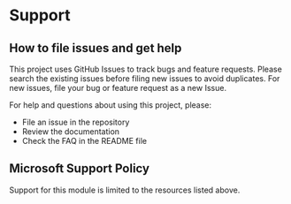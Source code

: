 # Support

## How to file issues and get help  

This project uses GitHub Issues to track bugs and feature requests. Please search the existing 
issues before filing new issues to avoid duplicates. For new issues, file your bug or 
feature request as a new Issue.

For help and questions about using this project, please:

- File an issue in the repository
- Review the documentation
- Check the FAQ in the README file

## Microsoft Support Policy  

Support for this module is limited to the resources listed above.
